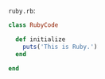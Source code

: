 <!-- >>>>>> BEGIN GENERATED FILE (include): SOURCE test/include/templates/ruby_ruby.md -->
<!-- >>>>>> BEGIN INCLUDED FILE (ruby): SOURCE test/include/includes/ruby.rb -->
```ruby.rb```:
```ruby
class RubyCode

  def initialize
    puts('This is Ruby.')
  end

end
```
<!-- <<<<<< END INCLUDED FILE (ruby): SOURCE test/include/includes/ruby.rb -->
<!-- <<<<<< END GENERATED FILE (include): SOURCE test/include/templates/ruby_ruby.md -->
